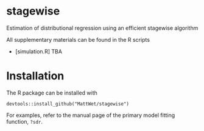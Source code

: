 # stagewise

Estimation of distributional regression using an efficient stagewise algorithm

All supplementary materials can be found in the R scripts

* [simulation.R] TBA

 
# Installation

The R package can be installed with

```{r, eval=FALSE}
devtools::install_github("MattWet/stagewise")
```

For examples, refer to the manual page of the primary model fitting function, `?sdr`.
